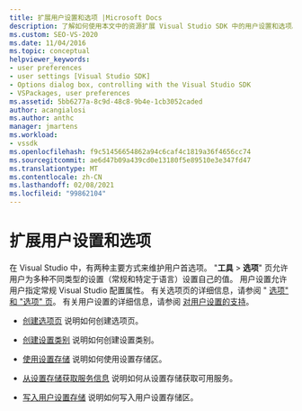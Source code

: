 ```yaml
---
title: 扩展用户设置和选项 |Microsoft Docs
description: 了解如何使用本文中的资源扩展 Visual Studio SDK 中的用户设置和选项。
ms.custom: SEO-VS-2020
ms.date: 11/04/2016
ms.topic: conceptual
helpviewer_keywords:
- user preferences
- user settings [Visual Studio SDK]
- Options dialog box, controlling with the Visual Studio SDK
- VSPackages, user preferences
ms.assetid: 5bb6277a-8c9d-48c8-9b4e-1cb3052caded
author: acangialosi
ms.author: anthc
manager: jmartens
ms.workload:
- vssdk
ms.openlocfilehash: f9c51456654862a94c6caf4c1819a36f4656cc74
ms.sourcegitcommit: ae6d47b09a439cd0e13180f5e89510e3e347fd47
ms.translationtype: MT
ms.contentlocale: zh-CN
ms.lasthandoff: 02/08/2021
ms.locfileid: "99862104"
---
```

# <a name="extend-user-settings-and-options"></a>扩展用户设置和选项
在 Visual Studio 中，有两种主要方式来维护用户首选项。 "**工具**  >  **选项**" 页允许用户为多种不同类型的设置（常规和特定于语言）设置自己的值。 用户设置允许用户指定常规 Visual Studio 配置属性。 有关选项页的详细信息，请参阅 " [选项" 和 "选项" 页](../extensibility/internals/options-and-options-pages.md)。 有关用户设置的详细信息，请参阅 [对用户设置的支持](../extensibility/internals/support-for-user-settings.md)。

- [创建选项页](../extensibility/creating-an-options-page.md) 说明如何创建选项页。

- [创建设置类别](../extensibility/creating-a-settings-category.md) 说明如何创建设置类别。

- [使用设置存储](../extensibility/using-the-settings-store.md) 说明如何使用设置存储区。

- [从设置存储获取服务信息](../extensibility/getting-service-information-from-the-settings-store.md) 说明如何从设置存储获取可用服务。

- [写入用户设置存储](../extensibility/writing-to-the-user-settings-store.md) 说明如何写入用户设置存储区。

